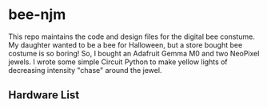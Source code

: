 # bee-njm

This repo maintains the code and design files for the digital bee constume.
My daughter wanted to be a bee for Halloween, but a store bought bee costume is so boring!
So, I bought an Adafruit Gemma M0 and two NeoPixel jewels.
I wrote some simple Circuit Python to make yellow lights of decreasing intensity "chase" around the jewel.

## Hardware List
